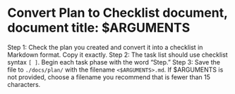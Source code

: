 # Convert Plan to Checklist document, document title: $ARGUMENTS

Step 1: Check the plan you created and convert it into a checklist in Markdown format. Copy it exactly.
Step 2: The task list should use checklist syntax `[ ]`. Begin each task phase with the word “Step.”
Step 3: Save the file to `./docs/plan/` with the filename `<$ARGUMENTS>.md`. If $ARGUMENTS is not provided, choose a filename you recommend that is fewer than 15 characters.
